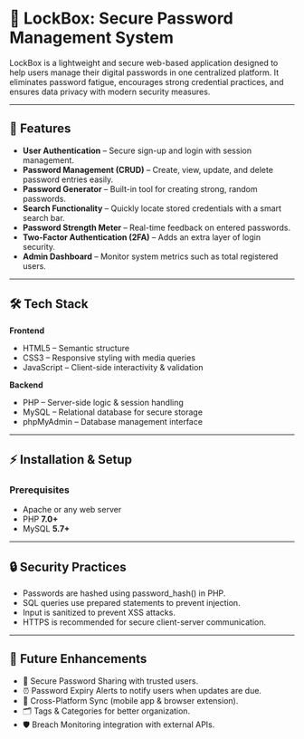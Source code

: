 # 🔐 LockBox: Secure Password Management System

LockBox is a lightweight and secure web-based application designed to help users manage their digital passwords in one centralized platform. It eliminates password fatigue, encourages strong credential practices, and ensures data privacy with modern security measures.  

---

## 🚀 Features

- **User Authentication** – Secure sign-up and login with session management.  
- **Password Management (CRUD)** – Create, view, update, and delete password entries easily.  
- **Password Generator** – Built-in tool for creating strong, random passwords.  
- **Search Functionality** – Quickly locate stored credentials with a smart search bar.  
- **Password Strength Meter** – Real-time feedback on entered passwords.  
- **Two-Factor Authentication (2FA)** – Adds an extra layer of login security.  
- **Admin Dashboard** – Monitor system metrics such as total registered users.  

---

## 🛠️ Tech Stack

**Frontend**
- HTML5 – Semantic structure  
- CSS3 – Responsive styling with media queries  
- JavaScript – Client-side interactivity & validation  

**Backend**
- PHP – Server-side logic & session handling  
- MySQL – Relational database for secure storage  
- phpMyAdmin – Database management interface  

---

## ⚡ Installation & Setup

### Prerequisites
- Apache or any web server  
- PHP **7.0+**  
- MySQL **5.7+**  

---

## 🔒 Security Practices

- Passwords are hashed using password_hash() in PHP.
- SQL queries use prepared statements to prevent injection.
- Input is sanitized to prevent XSS attacks.
- HTTPS is recommended for secure client-server communication.

---
## 🌱 Future Enhancements

- 🔗 Secure Password Sharing with trusted users.
- ⏰ Password Expiry Alerts to notify users when updates are due.
- 📱 Cross-Platform Sync (mobile app & browser extension).
- 🗂 Tags & Categories for better organization.
- 🛡 Breach Monitoring integration with external APIs.

